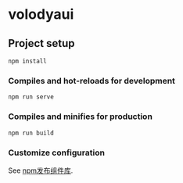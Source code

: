 # volodyaui

## Project setup
```
npm install
```

### Compiles and hot-reloads for development
```
npm run serve
```

### Compiles and minifies for production
```
npm run build
```

### Customize configuration
See [npm发布组件库](https://blog.csdn.net/qq_41887214/article/details/120619211?app_version=5.11.1&code=app_1562916241&csdn_share_tail=%7B%22type%22%3A%22blog%22%2C%22rType%22%3A%22article%22%2C%22rId%22%3A%22120619211%22%2C%22source%22%3A%22qq_37312180%22%7D&uLinkId=usr1mkqgl919blen&utm_source=app).



